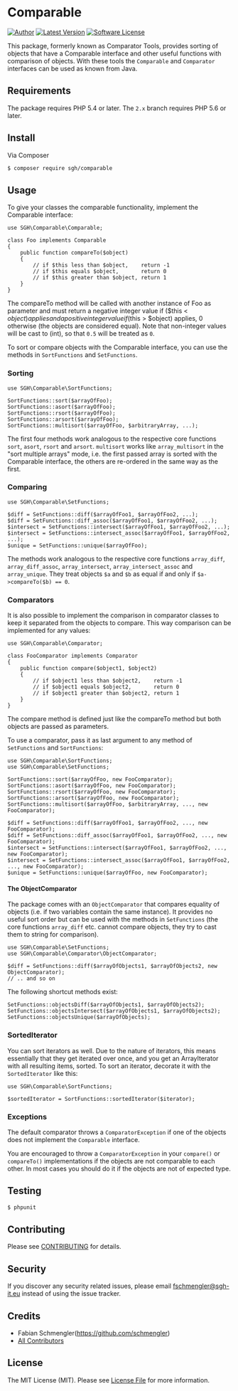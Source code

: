 # Comparable

[![Author](http://img.shields.io/badge/author-@fschmengler-blue.svg?style=flat-square)](https://twitter.com/fschmengler)
[![Latest Version](https://img.shields.io/github/release/sgh-it/comparable.svg?style=flat-square)](https://github.com/schmengler/Comparator-Tools/releases)
[![Software License](https://img.shields.io/badge/license-MIT-brightgreen.svg?style=flat-square)](LICENSE.md)

This package, formerly known as Comparator Tools, provides sorting of objects
that have a Comparable interface and other useful functions with comparison of
objects. With these tools the `Comparable` and `Comparator` interfaces can be
used as known from Java.

## Requirements

The package requires PHP 5.4 or later. The `2.x` branch requires PHP 5.6 or later.

## Install

Via Composer

``` bash
$ composer require sgh/comparable
```

## Usage

To give your classes the comparable functionality, implement the Comparable
interface:

    use SGH\Comparable\Comparable;

    class Foo implements Comparable
    {
        public function compareTo($object)
        {
            // if $this less than $object,    return -1
            // if $this equals $object,       return 0
            // if $this greater than $object, return 1
        }
    }
    
The compareTo method will be called with another instance of Foo as parameter
and must return a negative integer value if ($this < $object) applies and a
positive integer value if ($this > $object) applies, 0 otherwise (the objects
are considered equal). Note that non-integer values will be cast to (int), so
that `0.5` will be treated as `0`.

To sort or compare objects with the Comparable interface, you can use the
methods in `SortFunctions` and `SetFunctions`.

### Sorting

    use SGH\Comparable\SortFunctions;

    SortFunctions::sort($arrayOfFoo);
    SortFunctions::asort($arrayOfFoo);
    SortFunctions::rsort($arrayOfFoo);
    SortFunctions::arsort($arrayOfFoo);
    SortFunctions::multisort($arrayOfFoo, $arbitraryArray, ...);

The first four methods work analogous to the respective core functions `sort`,
`asort`, `rsort` and `arsort`. `multisort` works like `array_multisort` in the
"sort multiple arrays" mode, i.e. the first passed array is sorted with the
Comparable interface, the others are re-ordered in the same way as the first.

### Comparing

    use SGH\Comparable\SetFunctions;
    
    $diff = SetFunctions::diff($arrayOfFoo1, $arrayOfFoo2, ...);
    $diff = SetFunctions::diff_assoc($arrayOfFoo1, $arrayOfFoo2, ...);
    $intersect = SetFunctions::intersect($arrayOfFoo1, $arrayOfFoo2, ...);
    $intersect = SetFunctions::intersect_assoc($arrayOfFoo1, $arrayOfFoo2, ...);
    $unique = SetFunctions::unique($arrayOfFoo);

The methods work analogous to the respective core functions `array_diff`,
`array_diff_assoc`, `array_intersect`, `array_intersect_assoc` and
`array_unique`. They treat objects `$a` and `$b` as equal if and only if
`$a->compareTo($b) == 0`.


### Comparators

It is also possible to implement the comparison in comparator classes to keep
it separated from the objects to compare. This way comparison can be implemented
for any values:

    use SGH\Comparable\Comparator;

    class FooComparator implements Comparator
    {
        public function compare($object1, $object2)
        {
            // if $object1 less than $object2,    return -1
            // if $object1 equals $object2,       return 0
            // if $object1 greater than $object2, return 1
        }
    }

The compare method is defined just like the compareTo method but both objects are
passed as parameters.

To use a comparator, pass it as last argument to any method of `SetFunctions`
and `SortFunctions`:

    use SGH\Comparable\SortFunctions;
    use SGH\Comparable\SetFunctions;

    SortFunctions::sort($arrayOfFoo, new FooComparator);
    SortFunctions::asort($arrayOfFoo, new FooComparator);
    SortFunctions::rsort($arrayOfFoo, new FooComparator);
    SortFunctions::arsort($arrayOfFoo, new FooComparator);
    SortFunctions::multisort($arrayOfFoo, $arbitraryArray, ..., new FooComparator);
    
    $diff = SetFunctions::diff($arrayOfFoo1, $arrayOfFoo2, ..., new FooComparator);
    $diff = SetFunctions::diff_assoc($arrayOfFoo1, $arrayOfFoo2, ..., new FooComparator);
    $intersect = SetFunctions::intersect($arrayOfFoo1, $arrayOfFoo2, ..., new FooComparator);
    $intersect = SetFunctions::intersect_assoc($arrayOfFoo1, $arrayOfFoo2, ..., new FooComparator);
    $unique = SetFunctions::unique($arrayOfFoo, new FooComparator);

#### The ObjectComparator

The package comes with an `ObjectComparator` that compares equality of objects
(i.e. if two variables contain the same instance). It provides no useful sort
order but can be used with the methods in `SetFunctions` (the core functions 
`array_diff` etc. cannot compare objects, they try to cast them to string for
comparison).

    use SGH\Comparable\SetFunctions;
    use SGH\Comparable\Comparator\ObjectComparator;

    $diff = SetFunctions::diff($arrayOfObjects1, $arrayOfObjects2, new ObjectComparator);
	// .. and so on

The following shortcut methods exist:

    SetFunctions::objectsDiff($arrayOfObjects1, $arrayOfObjects2);
    SetFunctions::objectsIntersect($arrayOfObjects1, $arrayOfObjects2);
    SetFunctions::objectsUnique($arrayOfObjects);

### SortedIterator

You can sort iterators as well. Due to the nature of iterators, this means
essentially that they get iterated over once, and you get an ArrayIterator
with all resulting items, sorted. To sort an iterator, decorate it with the
`SortedIterator` like this:

    use SGH\Comparable\SortFunctions;
    
    $sortedIterator = SortFunctions::sortedIterator($iterator);

### Exceptions

The default comparator throws a `ComparatorException` if one of the objects
does not implement the `Comparable` interface.

You are encouraged to throw a `ComparatorException` in your `compare()` or
`compareTo()` implementations if the objects are not comparable to each other.
In most cases you should do it if the objects are not of expected type.

## Testing

``` bash
$ phpunit
```

## Contributing

Please see [CONTRIBUTING](CONTRIBUTING.md) for details.

## Security

If you discover any security related issues, please email fschmengler@sgh-it.eu instead of using the issue tracker.

## Credits

- Fabian Schmengler(https://github.com/schmengler)
- [All Contributors](../../contributors)

## License

The MIT License (MIT). Please see [License File](LICENSE.md) for more information.